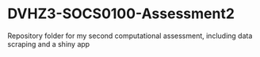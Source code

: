 # DVHZ3-SOCS0100-Assessment2
Repository folder for my second computational assessment, including data scraping and a shiny app
